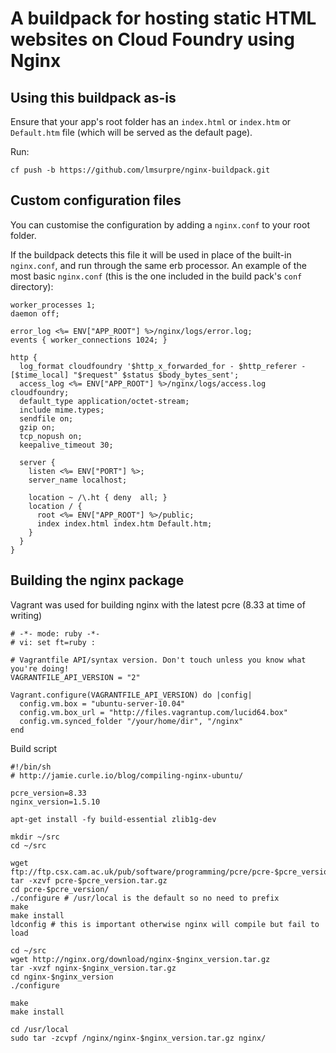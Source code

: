 # A buildpack for hosting static HTML websites on Cloud Foundry using Nginx


## Using this buildpack as-is

Ensure that your app's root folder has an `index.html` or `index.htm` or `Default.htm` file (which will be served as the default page).

Run:

```
cf push -b https://github.com/lmsurpre/nginx-buildpack.git
```

## Custom configuration files

You can customise the configuration by adding a `nginx.conf` to your root folder.

If the buildpack detects this file it will be used in place of the built-in `nginx.conf`, and run through the
same erb processor.  An example of the most basic `nginx.conf` (this is the one included in the build pack's `conf` directory):

```
worker_processes 1;
daemon off;

error_log <%= ENV["APP_ROOT"] %>/nginx/logs/error.log;
events { worker_connections 1024; }

http {
  log_format cloudfoundry '$http_x_forwarded_for - $http_referer - [$time_local] "$request" $status $body_bytes_sent';
  access_log <%= ENV["APP_ROOT"] %>/nginx/logs/access.log cloudfoundry;
  default_type application/octet-stream;
  include mime.types;
  sendfile on;
  gzip on;
  tcp_nopush on;
  keepalive_timeout 30;

  server {
    listen <%= ENV["PORT"] %>;
    server_name localhost;

    location ~ /\.ht { deny  all; }
    location / {
      root <%= ENV["APP_ROOT"] %>/public;
      index index.html index.htm Default.htm;
    }
  }
}
```

## Building the nginx package

Vagrant was used for building nginx with the latest pcre (8.33 at time of writing)

```
# -*- mode: ruby -*-
# vi: set ft=ruby :

# Vagrantfile API/syntax version. Don't touch unless you know what you're doing!
VAGRANTFILE_API_VERSION = "2"

Vagrant.configure(VAGRANTFILE_API_VERSION) do |config|
  config.vm.box = "ubuntu-server-10.04"
  config.vm.box_url = "http://files.vagrantup.com/lucid64.box"
  config.vm.synced_folder "/your/home/dir", "/nginx"
end
```

Build script

```
#!/bin/sh
# http://jamie.curle.io/blog/compiling-nginx-ubuntu/

pcre_version=8.33
nginx_version=1.5.10

apt-get install -fy build-essential zlib1g-dev

mkdir ~/src
cd ~/src

wget ftp://ftp.csx.cam.ac.uk/pub/software/programming/pcre/pcre-$pcre_version.tar.gz
tar -xzvf pcre-$pcre_version.tar.gz
cd pcre-$pcre_version/
./configure # /usr/local is the default so no need to prefix
make
make install
ldconfig # this is important otherwise nginx will compile but fail to load

cd ~/src
wget http://nginx.org/download/nginx-$nginx_version.tar.gz
tar -xvzf nginx-$nginx_version.tar.gz 
cd nginx-$nginx_version
./configure

make 
make install

cd /usr/local
sudo tar -zcvpf /nginx/nginx-$nginx_version.tar.gz nginx/
```
